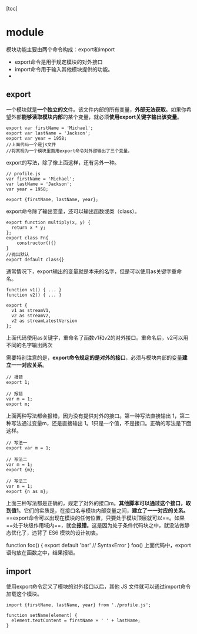 [toc]
# module
模块功能主要由两个命令构成：export和import
- export命令是用于规定模块的对外接口
- import命令用于输入其他模块提供的功能。
- 
## export
一个模块就是**一个独立的文**件。该文件内部的所有变量，**外部无法获取**。如果你希望外部**能够读取模块内部**的某个变量，就必须**使用export关键字输出该变量**。

```
export var firstName = 'Michael';
export var lastName = 'Jackson';
export var year = 1958;
//上面代码一个是js文件
//将其视为一个模块里面用export命令对外部输出了三个变量。
```
export的写法，除了像上面这样，还有另外一种。
```
// profile.js
var firstName = 'Michael';
var lastName = 'Jackson';
var year = 1958;

export {firstName, lastName, year};
```
export命令除了输出变量，还可以输出函数或类（class）。

```
export function multiply(x, y) {
  return x * y;
};
export class Fn{
    constructor(){}
}
//抛出默认
export default class{}
```
通常情况下，export输出的变量就是本来的名字，但是可以使用as关键字重命名。


```
function v1() { ... }
function v2() { ... }

export {
  v1 as streamV1,
  v2 as streamV2,
  v2 as streamLatestVersion
};
```

上面代码使用as关键字，重命名了函数v1和v2的对外接口。重命名后，v2可以用不同的名字输出两次

需要特别注意的是，**export命令规定的是对外的接口**，必须与模块内部的变量**建立一一对应关系**。

```
// 报错
export 1;

// 报错
var m = 1;
export m;
```
上面两种写法都会报错，因为没有提供对外的接口。第一种写法直接输出 1，第二种写法通过变量m，还是直接输出 1。1只是一个值，不是接口。正确的写法是下面这样。
```
// 写法一
export var m = 1;

// 写法二
var m = 1;
export {m};

// 写法三
var n = 1;
export {n as m};
```
上面三种写法都是正确的，规定了对外的接口m。**其他脚本可以通过这个接口，取到值1**。它们的实质是，在接口名与模块内部变量之间，**建立了一一对应的关系。**<br>
==export命令可以出现在模块的任何位置，只要处于模块顶层就可以==。如果==处于块级作用域内==，就会**报错**。这是因为处于条件代码块之中，就没法做静态优化了，违背了 ES6 模块的设计初衷。

function foo() {
  export default 'bar' // SyntaxError
}
foo()
上面代码中，export语句放在函数之中，结果报错。
## import
使用export命令定义了模块的对外接口以后，其他 JS 文件就可以通过import命令加载这个模块。

```
import {firstName, lastName, year} from './profile.js';

function setName(element) {
  element.textContent = firstName + ' ' + lastName;
}
```
